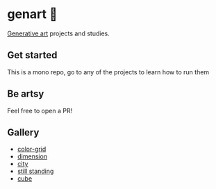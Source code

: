 # genart :art:

[Generative art](https://en.wikipedia.org/wiki/Generative_art) projects and studies.


## Get started
This is a mono repo, go to any of the projects to learn how to run them

## Be artsy
Feel free to open a PR!


## Gallery
- [color-grid](https://naughty-bhaskara-69858d.netlify.app/)
- [dimension](https://build-13a184b9-ad49-4ee9-9d28-88cd5761a812.gtsb.io/)
- [city](https://stupefied-wright-31dd6e.netlify.app/)
- [still standing](https://covidsualise-brasil.netlify.app)
- [cube](https://blissful-archimedes-2dba1b.netlify.app/)
